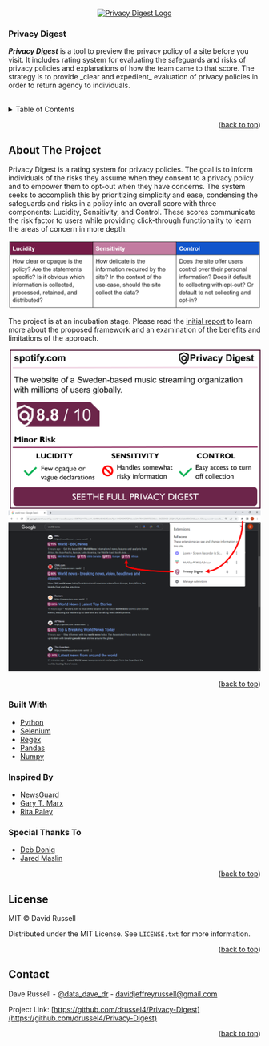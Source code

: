 <div id="top"></div>

<!-- PROJECT LOGO -->
<br />

<div align="center">
  <a href="https://github.com/drussel4/Privacy-Digest">
    <img src="src/media/privacy_digest_logo_.png" alt="Privacy Digest Logo" width="45%">
  </a>
</div>

<h3 align="left">Privacy Digest</h3>

  <p align="left">
    <b><i>Privacy Digest</i></b> is a tool to preview the privacy policy of a site before you visit. It includes rating system for evaluating the safeguards and risks of privacy policies and explanations of how the team came to that score. The strategy is to provide _clear and expedient_ evaluation of privacy policies in order to return agency to individuals.
    <br />
    <br />
  </p>
</div>


<!-- TABLE OF CONTENTS -->
<details>
  <summary>Table of Contents</summary>
  <ol>
    <li>
      <a href="#about-the-project">About The Project</a>
      <ul>
        <li><a href="#built-with">Built With</a></li>
        <li><a href="#inspired-by">Inspired By</a></li>
        <li><a href="#special-thanks-to">Special Thanks To</a></li>
      </ul>
    </li>
    <li><a href="#license">License</a></li>
    <li><a href="#contact">Contact</a></li>
  </ol>
</details>


<p align="right">(<a href="#top">back to top</a>)</p>

<!-- ABOUT THE PROJECT -->
## About The Project

Privacy Digest is a rating system for privacy policies. The goal is to inform individuals of the risks they assume when they consent to a privacy policy and to empower them to opt-out when they have concerns. The system seeks to accomplish this by prioritizing simplicity and ease, condensing the safeguards and risks in a policy into an overall score with three components: Lucidity, Sensitivity, and Control. These scores communicate the risk factor to users while providing click-through functionality to learn the areas of concern in more depth.

<div align="center">
    <img src="src/media/lucidity_sensitivity_control.png" alt="scores">
</div>

The project is at an incubation stage. Please read the [initial report](https://github.com/drussel4/Privacy-Digest/blob/main/src/media/prvacy_digest.pdf) to learn more about the proposed framework and an examination of the benefits and limitations of the approach.

<div align="center">
    <img src="src/media/spotify_modal.png" alt="modal">
    <img src="src/media/search_engine_privacy_digest.png" alt="search_engine">
</div>

<p align="right">(<a href="#top">back to top</a>)</p>



### Built With

* [Python](https://www.python.org/)
* [Selenium](https://selenium-python.readthedocs.io/)
* [Regex](https://docs.python.org/3/library/re.html)
* [Pandas](https://pandas.pydata.org/docs/)
* [Numpy](https://numpy.org/doc/)


### Inspired By

* [NewsGuard](https://www.newsguardtech.com/)
* [Gary T. Marx](https://web.mit.edu/gtmarx/www/tack.html)
* [Rita Raley](http://raley.english.ucsb.edu/wp-content/DV-uncorrected-proofs.pdf)


### Special Thanks To

* [Deb Donig](https://debdonig.com/professional/)
* [Jared Maslin](https://www.ischool.berkeley.edu/people/jared-maslin)


<p align="right">(<a href="#top">back to top</a>)</p>


<!-- LICENSE -->
## License

MIT © David Russell

Distributed under the MIT License. See `LICENSE.txt` for more information.

<p align="right">(<a href="#top">back to top</a>)</p>



<!-- CONTACT -->
## Contact

Dave Russell - [@data_dave_dr](https://twitter.com/data_dave_dr) - davidjeffreyrussell@gmail.com

Project Link: [https://github.com/drussel4/Privacy-Digest](https://github.com/drussel4/Privacy-Digest)

<p align="right">(<a href="#top">back to top</a>)</p>
